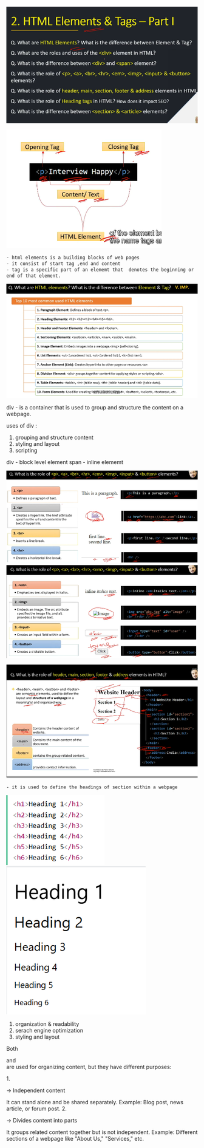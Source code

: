 <!-- questions -->
![alt text](questions_of_elements&tags.png)


<!-- html elements -->
 ![alt text](elements.png)

    - html elements is a building blocks of web pages
    - it consist of start tag ,end and content
    - tag is a specific part of an elememt that  denotes the beginning or end of that element.

<!-- top 10 most common elememts -->
![alt text](<top 10 common elements.png>)


<!-- roles and uses of <div> element -->

div - is a container that is used to group and structure the content on a webpage.

uses of div :

1. grouping and structure content
2. styling and layout
3. scripting

<!-- diff b/w div and span -->

div - block level element
span - inline elememt

<!-- role of some tags -->
![alt text](<basic elements tag.png>)
![alt text](<basic elements2.png>)


<!-- role of header,main,footer,section and address -->

![alt text](<elements in html.png>)

<!-- role of heading tags -->
    - it is used to define the headings of section within a webpage

![alt text](<heading tags.png>)   
![alt text](<heading tags 2.png>)

<!-- uses -->

1. organization & readability
2. serach engine optimization
3. styling and layout


<!-- Difference Between <article> and <section> in HTML -->

Both <article> and <section> are used for organizing content, but they have different purposes:

1️.  <article> → Independent content

It can stand alone and be shared separately.
Example: Blog post, news article, or forum post.
2️.  <section> → Divides content into parts

It groups related content together but is not independent.
Example: Different sections of a webpage like "About Us," "Services," etc.